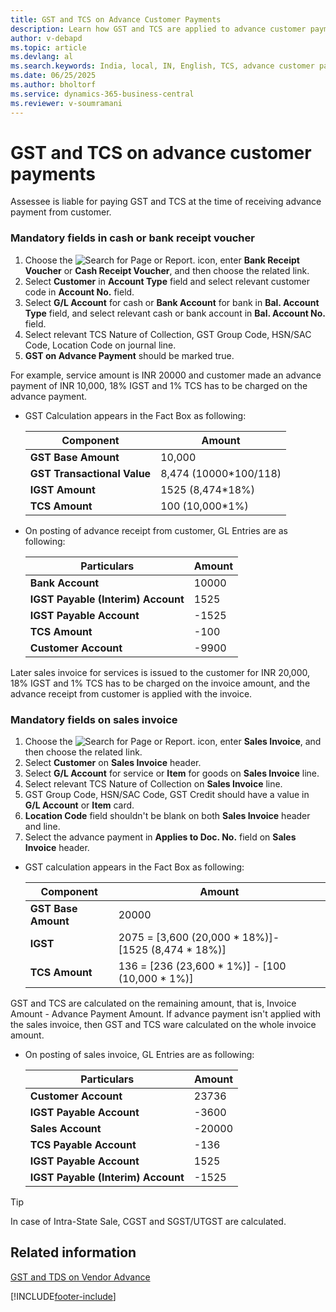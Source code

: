 ```yaml
---
title: GST and TCS on Advance Customer Payments
description: Learn how GST and TCS are applied to advance customer payments in Business Central for India, including calculation and posting details.
author: v-debapd
ms.topic: article
ms.devlang: al
ms.search.keywords: India, local, IN, English, TCS, advance customer payments
ms.date: 06/25/2025
ms.author: bholtorf
ms.service: dynamics-365-business-central
ms.reviewer: v-soumramani
---
```


# GST and TCS on advance customer payments

Assessee is liable for paying GST and TCS at the time of receiving advance payment from customer.

### Mandatory fields in cash or bank receipt voucher

1. Choose the ![Search for Page or Report.](image/search_small.png "Search for Page or Report icon") icon, enter **Bank Receipt Voucher** or **Cash Receipt Voucher**, and then choose the related link.
1. Select **Customer** in **Account Type** field and select relevant customer code in **Account No.** field.
1. Select **G/L Account** for cash or **Bank Account** for bank in **Bal. Account Type** field, and select relevant cash or bank account in **Bal. Account No.** field.
1. Select relevant TCS Nature of Collection, GST Group Code, HSN/SAC Code, Location Code on journal line.
1. **GST on Advance Payment** should be marked true.  

 For example, service amount is INR 20000 and customer made an advance payment of INR 10,000, 18% IGST and 1% TCS has to be charged on the advance payment.

- GST Calculation appears in the Fact Box as following:

    |Component|Amount|
    |----------------------------------|---------------------------------------|  
    |**GST Base Amount**|10,000|
    |**GST Transactional Value**|8,474 (10000*100/118)|
    |**IGST Amount**|1525 (8,474*18%)|
    |**TCS Amount**|100 (10,000*1%)|

- On posting of advance receipt from customer, GL Entries are as following:

    |Particulars|Amount|
    |----------------------------------|---------------------------------------|  
    |**Bank Account**|10000|  
    |**IGST Payable (Interim) Account**|1525|  
    |**IGST Payable Account**|-1525|
    |**TCS Amount**|-100|
    |**Customer Account**|-9900|

Later sales invoice for services is issued to the customer for INR 20,000, 18% IGST and 1% TCS has to be charged on the invoice amount, and the advance receipt from customer is applied with the invoice.

### Mandatory fields on sales invoice

1. Choose the ![Search for Page or Report.](image/search_small.png "Search for Page or Report icon") icon, enter **Sales Invoice**, and then choose the related link.
1. Select **Customer** on **Sales Invoice** header.
1. Select **G/L Account** for service or **Item** for goods on **Sales Invoice** line.
1. Select relevant TCS Nature of Collection on **Sales Invoice** line.
1. GST Group Code, HSN/SAC Code, GST Credit should have a value in **G/L Account** or **Item** card.
1. **Location Code** field shouldn't be blank on both **Sales Invoice** header and line.
1. Select the advance payment in **Applies to Doc. No.** field on **Sales Invoice** header.

- GST calculation appears in the Fact Box as following:

    |Component|Amount|
    |----------------------------------|---------------------------------------|  
    |**GST Base Amount**|20000|  
    |**IGST**|2075 = [3,600 (20,000 * 18%)]-[1525 (8,474 * 18%)]|  
    |**TCS Amount**|136 = [236 (23,600 * 1%)] - [100 (10,000 * 1%)] |

GST and TCS are calculated on the remaining amount, that is, Invoice Amount - Advance Payment Amount. If advance payment isn't applied with the sales invoice, then GST and TCS ware calculated on the whole invoice amount.

- On posting of sales invoice, GL Entries are as following:

    |Particulars|Amount|
    |----------------------------------|---------------------------------------|  
    |**Customer Account**|23736|  
    |**IGST Payable Account**|-3600|
    |**Sales Account**|-20000|
    |**TCS Payable Account**|-136|
    |**IGST Payable Account**|1525|
    |**IGST Payable (Interim) Account**|-1525|

> [!TIP]
> In case of Intra-State Sale, CGST and SGST/UTGST are calculated.

## Related information

[GST and TDS on Vendor Advance](GST-TDS-on-Advance-Payment-Application-to-Purchase-Invoice.md)

[!INCLUDE[footer-include](../../includes/footer-banner.md)]
